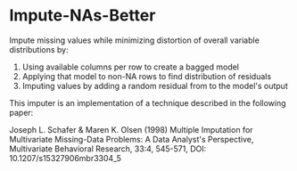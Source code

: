 # Impute-NAs-Better
Impute missing values while minimizing distortion of overall variable distributions by:

1. Using available columns per row to create a bagged model
2. Applying that model to non-NA rows to find distribution of residuals
3. Imputing values by adding a random residual from to the model's output

This imputer is an implementation of a technique described in the following paper:

Joseph L. Schafer & Maren K. Olsen (1998) Multiple Imputation for Multivariate Missing-Data Problems: A Data Analyst's Perspective, Multivariate Behavioral Research, 33:4, 545-571, DOI: 10.1207/s15327906mbr3304_5
